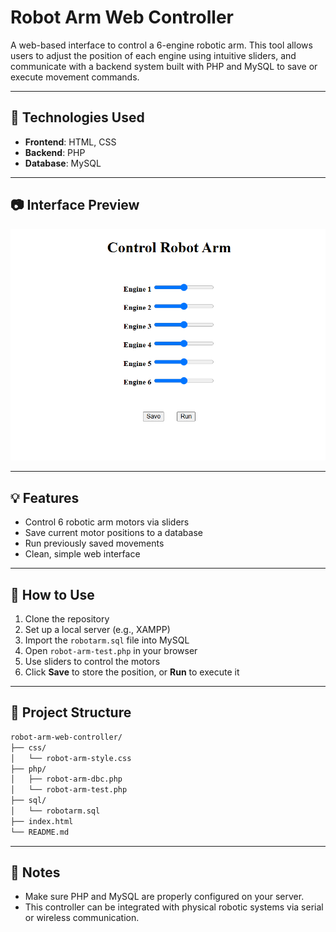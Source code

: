 # Robot Arm Web Controller

A web-based interface to control a 6-engine robotic arm. This tool allows users to adjust the position of each engine using intuitive sliders, and communicate with a backend system built with PHP and MySQL to save or execute movement commands.

---

## 🔧 Technologies Used

- **Frontend**: HTML, CSS
- **Backend**: PHP
- **Database**: MySQL

---

## 📷 Interface Preview

![Control Robot Arm](screenshot.png)

---

## 💡 Features

- Control 6 robotic arm motors via sliders
- Save current motor positions to a database
- Run previously saved movements
- Clean, simple web interface

---

## 🚀 How to Use

1. Clone the repository
2. Set up a local server (e.g., XAMPP)
3. Import the `robotarm.sql` file into MySQL
4. Open `robot-arm-test.php` in your browser
5. Use sliders to control the motors
6. Click **Save** to store the position, or **Run** to execute it

---

## 📁 Project Structure

```bash
robot-arm-web-controller/
├── css/
│   └── robot-arm-style.css
├── php/
│   ├── robot-arm-dbc.php
│   └── robot-arm-test.php
├── sql/
│   └── robotarm.sql
├── index.html
└── README.md
```


---

## 📌 Notes

- Make sure PHP and MySQL are properly configured on your server.
- This controller can be integrated with physical robotic systems via serial or wireless communication.


